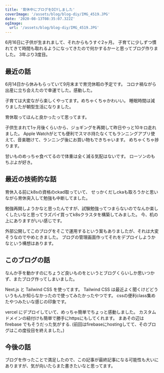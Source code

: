```yaml
---
title: '育休中にブログをDIYしました'
coverImage: '/assets/blog/blog-diy/IMG_4519.JPG'
date: '2020-08-13T08:35:07.322Z'
ogImage:
  url: '/assets/blog/blog-diy/IMG_4519.JPG'
---
```


6月16日に子供が生まれまして、それからもうすぐ2ヶ月。
子育てに少しずつ慣れてきて時間も取れるようになってきたので何かするかーと思ってブログ作りました。
3年ぶり3度目。

## 最近の話

6月14日から休みもらっていて9月末まで育児休暇の予定です。
コロナ禍ながら出産に立ち会えたので幸運でした。感動した。

子育ては大変ながら楽しくやってます。めちゃくちゃかわいい。
睡眠時間は減りましたが朝型生活になりました。

育休取ってほんと良かったって思ってます。

子供生まれて1ヶ月後くらいから、ジョギングを再開して昨日やっと10キロ走れました。
Apple Watchがとても便利でスマホ持たなくてもランニングアプリ使えて、音楽聴けて、ランニング後にお買い物もできちゃいます。
めちゃくちゃ捗ります。

甘いものめっちゃ食べてるので体重は全く減る気配はないです。
ローソンのもちぷよが好き。

## 最近の技術的な話

育休入る前にk8sの資格のckad取っていて、
せっかくだしckaも取ろうかと思いながら育休突入して勉強も中断してました。

勉強再開しようかなと思ったんですが、試験勉強ってつまらないのでなんか楽しくしたいなと思ってラズパイ買ってk8sクラスタを構築してみました。
今、机の上にありますがいい感じです。

外部公開してこのブログをそこで運用するという案もありましたが、それは大変そうなのでやめときました。
ブログの管理画面作ってそれをデプロイしようかなという構想はあります。

## このブログの話

なんか手を動かすのにちょうど良いものをというとブログくらいしか思いつかず、またブログ作ってしまいました。

Next.js と Tailwind CSS を使ってます。
Tailwind CSS は最近よく聞くけどどういうもんか知らなかったので使ってみたかったやつです。
cssの便利class集めたやつみたいな感じの印象です。

vercel にデプロイしていて、めっちゃ簡単でちょっと感動しました。
カスタムドメインの紐付けも簡単で勝手にhttpsにもしてくれます。
まあその辺は firebase でもそうだった気がする.
(前回はfirebaseにhostingしてて、そのブログはこの度役目を終えました。)

## 今後の話

ブログを作ったことで満足したので、この記事が最終記事になる可能性も大いにありますが、気が向いたらまた書きたいなと思ってます。
